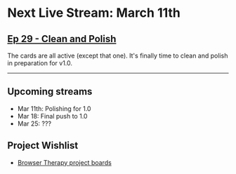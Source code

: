 # Next Live Stream: March 11th
## [Ep 29 - Clean and Polish](/blog/browser-therapy-e29)

The cards are all active (except that one). It's finally time to clean and polish in preparation for v1.0.

---

## Upcoming streams
- Mar 11th: Polishing for 1.0
- Mar 18: Final push to 1.0
- Mar 25: ???

## Project Wishlist
- [Browser Therapy project boards](https://github.com/orgs/browsertherapy/projects)

